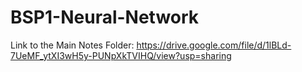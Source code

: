 # BSP1-Neural-Network

Link to the Main Notes Folder: https://drive.google.com/file/d/1lBLd-7UeMF_ytXI3wH5y-PUNpXkTVIHQ/view?usp=sharing
